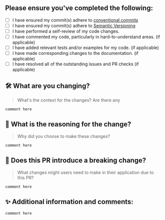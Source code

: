## Please ensure you've completed the following:

- [ ] I have ensured my commit(s) adhere to [conventional commits](https://www.conventionalcommits.org/en/v1.0.0/#summary)
- [ ] I have ensured my commit(s) adhere to [Semantic Versioning](https://semver.org/)
- [ ] I have performed a self-review of my code changes.
- [ ] I have commented my code, particularly in hard-to-understand areas. (if applicable)
- [ ] I have added relevant tests and/or examples for my code. (if applicable)
- [ ] I have made corresponding changes to the documentation. (if applicable)
- [ ] I have resolved all of the outstanding issues and PR checks (if applicable)

## 🛠 What are you changing?
> What's the context for the changes? Are there any

`comment here`

## 🧠 What is the reasoning for the change?
> Why did you choose to make these changes?

`comment here`

## 🧪 Does this PR introduce a breaking change?
> What changes might users need to make in their application due to this PR?

`comment here`

## ✨ Additional information and comments:

`comment here`
